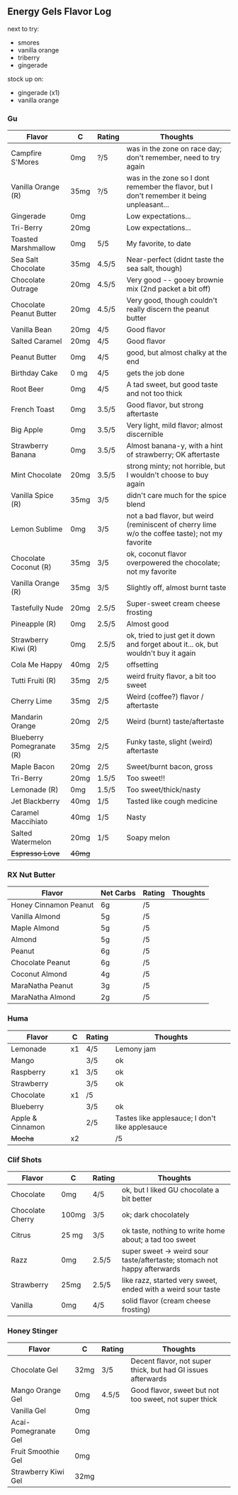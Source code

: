 
## Energy Gels Flavor Log

next to try:

* smores
* vanilla orange
* triberry
* gingerade

stock up on:

* gingerade (x1)
* vanilla orange

### Gu

| Flavor | C | Rating | Thoughts |
|--------|---|--------|----------|
| Campfire S'Mores | 0mg | ?/5 | was in the zone on race day; don't remember, need to try again |
| Vanilla Orange (R) | 35mg | ?/5 | was in the zone so I dont remember the flavor, but I don't remember it being unpleasant... 
| Gingerade | 0mg| | Low expectations... |
| Tri-Berry | 20mg | | Low expectations... |
| Toasted Marshmallow | 0mg | 5/5 | My favorite, to date | 
| Sea Salt Chocolate | 35mg | 4.5/5 | Near-perfect (didnt taste the sea salt, though) |
| Chocolate Outrage | 20mg | 4.5/5 | Very good -- gooey brownie mix (2nd packet a bit off) |
| Chocolate Peanut Butter | 20mg | 4.5/5 | Very good, though couldn't really discern the peanut butter |
| Vanilla Bean | 20mg | 4/5 | Good flavor |
| Salted Caramel | 20mg | 4/5 | Good flavor |
| Peanut Butter | 0mg | 4/5 | good, but almost chalky at the end |
| Birthday Cake | 0 mg | 4/5 | gets the job done | 
| Root Beer | 0mg | 4/5 | A tad sweet, but good taste and not too thick |
| French Toast | 0mg | 3.5/5 | Good flavor, but strong aftertaste |
| Big Apple | 0mg | 3.5/5 | Very light, mild flavor; almost discernible |
| Strawberry Banana | 0mg | 3.5/5 | Almost banana-y, with a hint of strawberry; OK aftertaste |
| Mint Chocolate | 20mg | 3.5/5 | strong minty; not horrible, but I wouldn't choose to buy again |
| Vanilla Spice (R) | 35mg | 3/5 | didn't care much for the spice blend |
| Lemon Sublime | 0mg | 3/5 | not a bad flavor, but weird (reminiscent of cherry lime w/o the coffee taste); not my favorite |
| Chocolate Coconut (R) | 35mg | 3/5 | ok, coconut flavor overpowered the chocolate; not my favorite |
| Vanilla Orange (R) | 35mg | 3/5 | Slightly off, almost burnt taste |
| Tastefully Nude | 20mg | 2.5/5 | Super-sweet cream cheese frosting |
| Pineapple (R) | 0mg | 2.5/5 | Almost good |
| Strawberry Kiwi (R) | 0mg | 2.5/5 | ok, tried to just get it down and forget about it... ok, but wouldn't buy it again |
| Cola Me Happy | 40mg | 2/5 | offsetting |
| Tutti Fruiti (R) | 35mg | 2/5 | weird fruity flavor, a bit too sweet |
| Cherry Lime | 35mg | 2/5 | Weird (coffee?) flavor / aftertaste |
| Mandarin Orange | 20mg | 2/5 | Weird (burnt) taste/aftertaste |
| Blueberry Pomegranate (R) | 35mg | 2/5 | Funky taste, slight (weird) aftertaste |
| Maple Bacon | 20mg | 2/5 | Sweet/burnt bacon, gross |
| Tri-Berry | 20mg | 1.5/5 | Too sweet!! | 
| Lemonade (R) | 0mg | 1.5/5 | Too sweet/thick/nasty | 
| Jet Blackberry | 40mg | 1/5 | Tasted like cough medicine | 
| Caramel Maccihiato | 40mg | 1/5 | Nasty |
| Salted Watermelon | 20mg | 1/5 | Soapy melon |
| ~~Espresso Love~~ | ~~40mg~~ | | |

### RX Nut Butter
| Flavor | Net Carbs | Rating | Thoughts |
|--------|---|--------|----------|
| Honey Cinnamon Peanut | 6g | /5 |  |
| Vanilla Almond | 5g | /5 |  |
| Maple Almond | 5g | /5 |  |
| Almond | 5g | /5 |  |
| Peanut | 6g | /5 |  |
| Chocolate Peanut | 6g | /5 |  |
| Coconut Almond | 4g | /5 |  |
| MaraNatha Peanut | 3g | /5 |  |
| MaraNatha Almond | 2g | /5 |  |

### Huma

| Flavor | C | Rating | Thoughts |
|--------|---|--------|----------|
| Lemonade | x1 | 4/5 | Lemony jam |
| Mango | | 3/5 | ok |
| Raspberry | x1 | 3/5 | ok |
| Strawberry | | 3/5 | ok |
| Chocolate | x1 | /5 | |
| Blueberry | | 3/5 | ok |
| Apple & Cinnamon | | 2/5 | Tastes like applesauce; I don't like applesauce |
| ~~Mocha~~ | x2 | | /5 |

### Clif Shots

| Flavor | C | Rating | Thoughts |
|--------|---|--------|----------|
| Chocolate | 0mg | 4/5 | ok, but I liked GU chocolate a bit better |
| Chocolate Cherry | 100mg | 3/5 | ok; dark chocolately |
| Citrus | 25 mg | 3/5 | ok taste, nothing to write home about; a tad too sweet |
| Razz | 0mg | 2.5/5 | super sweet -> weird sour taste/aftertaste; stomach not happy afterwards |
| Strawberry | 25mg | 2.5/5 | like razz, started very sweet, ended with a weird sour taste |
| Vanilla | 0mg | 4/5 | solid flavor (cream cheese frosting) |

### Honey Stinger

Flavor | C | Rating | Thoughts |
|------|---|--------|----------|
| Chocolate Gel | 32mg | 3/5 | Decent flavor, not super thick, but had GI issues afterwards |
| Mango Orange Gel | 0mg | 4.5/5 | Good flavor, sweet but not too sweet, not super thick |
| Vanilla Gel | 0mg | | |
| Acai-Pomegranate Gel | 0mg | | |
| Fruit Smoothie Gel | 0mg | | |
| Strawberry Kiwi Gel | 32mg | | |
